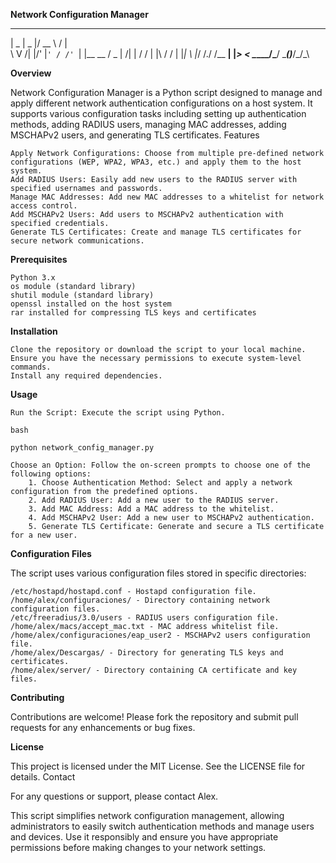 **Network Configuration Manager**
 _____ _____  _____   __       
|  _  |  _  |/ __  \ /  |      
 \ V /| |/' |`' / /' `| |__  __
 / _ \|  /| |  / /    | |\ \/ /
| |_| \ |_/ /./ /__ __| |_>  < 
\_____/\___/ \_____(_)___/_/\_\ 

**Overview**

Network Configuration Manager is a Python script designed to manage and apply different network authentication configurations on a host system. It supports various configuration tasks including setting up authentication methods, adding RADIUS users, managing MAC addresses, adding MSCHAPv2 users, and generating TLS certificates.
Features

    Apply Network Configurations: Choose from multiple pre-defined network configurations (WEP, WPA2, WPA3, etc.) and apply them to the host system.
    Add RADIUS Users: Easily add new users to the RADIUS server with specified usernames and passwords.
    Manage MAC Addresses: Add new MAC addresses to a whitelist for network access control.
    Add MSCHAPv2 Users: Add users to MSCHAPv2 authentication with specified credentials.
    Generate TLS Certificates: Create and manage TLS certificates for secure network communications.
    

**Prerequisites**

    Python 3.x
    os module (standard library)
    shutil module (standard library)
    openssl installed on the host system
    rar installed for compressing TLS keys and certificates
    

**Installation**

    Clone the repository or download the script to your local machine.
    Ensure you have the necessary permissions to execute system-level commands.
    Install any required dependencies.
    

**Usage**

    Run the Script: Execute the script using Python.

    bash

    python network_config_manager.py

    Choose an Option: Follow the on-screen prompts to choose one of the following options:
        1. Choose Authentication Method: Select and apply a network configuration from the predefined options.
        2. Add RADIUS User: Add a new user to the RADIUS server.
        3. Add MAC Address: Add a MAC address to the whitelist.
        4. Add MSCHAPv2 User: Add a new user to MSCHAPv2 authentication.
        5. Generate TLS Certificate: Generate and secure a TLS certificate for a new user.



**Configuration Files**

The script uses various configuration files stored in specific directories:

    /etc/hostapd/hostapd.conf - Hostapd configuration file.
    /home/alex/configuraciones/ - Directory containing network configuration files.
    /etc/freeradius/3.0/users - RADIUS users configuration file.
    /home/alex/macs/accept_mac.txt - MAC address whitelist file.
    /home/alex/configuraciones/eap_user2 - MSCHAPv2 users configuration file.
    /home/alex/Descargas/ - Directory for generating TLS keys and certificates.
    /home/alex/server/ - Directory containing CA certificate and key files.
    

**Contributing**

Contributions are welcome! Please fork the repository and submit pull requests for any enhancements or bug fixes.


**License**

This project is licensed under the MIT License. See the LICENSE file for details.
Contact


For any questions or support, please contact Alex.


This script simplifies network configuration management, allowing administrators to easily switch authentication methods and manage users and devices. Use it responsibly and ensure you have appropriate permissions before making changes to your network settings.
